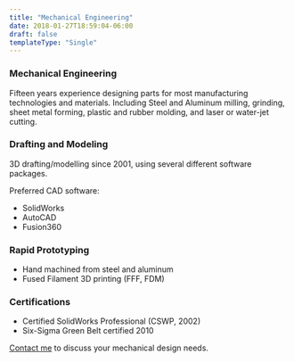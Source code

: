 ```yaml
---
title: "Mechanical Engineering"
date: 2018-01-27T18:59:04-06:00
draft: false
templateType: "Single"
---
```



### Mechanical Engineering ###

Fifteen years experience designing parts for most manufacturing technologies and materials. Including Steel and Aluminum milling, grinding, sheet metal forming, plastic and rubber molding, and laser or water-jet cutting. 

### Drafting and Modeling ###

3D drafting/modelling since 2001, using several different software packages.

Preferred CAD software:

* SolidWorks
* AutoCAD
* Fusion360

### Rapid Prototyping ###

* Hand machined from steel and aluminum
* Fused Filament 3D printing (FFF, FDM)

### Certifications ###

* Certified SolidWorks Professional (CSWP, 2002)
* Six-Sigma Green Belt certified 2010

[Contact me](/contact) to discuss your mechanical design needs.
